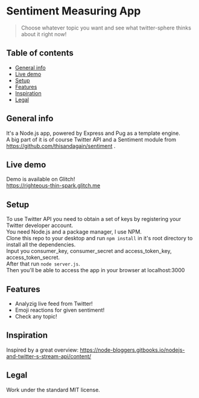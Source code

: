 # Sentiment Measuring App
> Choose whatever topic you want and see what twitter-sphere thinks about it right now!

## Table of contents
* [General info](#general-info)
* [Live demo](#live-demo)
* [Setup](#setup)
* [Features](#features)
* [Inspiration](#inspiration)
* [Legal](#legal)


## General info
It's a Node.js app, powered by Express and Pug as a template engine.\
A big part of it is of course Twitter API and a Sentiment module from https://github.com/thisandagain/sentiment .

## Live demo
Demo is available on Glitch! \
https://righteous-thin-spark.glitch.me


## Setup
To use Twitter API you need to obtain a set of keys by registering your Twitter developer account.\
You need Node.js and a package manager, I use NPM.\
Clone this repo to your desktop and run `npm install` in it's root directory to install all the dependencies.\
Input you consumer_key, consumer_secret and access_token_key, access_token_secret.\
After that run `node server.js`.\
Then you'll be able to access the app in your browser at localhost:3000


## Features
* Analyzig live feed from Twitter!
* Emoji reactions for given sentiment!
* Check any topic!

## Inspiration
Inspired by a great overview: https://node-bloggers.gitbooks.io/nodejs-and-twitter-s-stream-api/content/

## Legal
Work under the standard MIT license.
